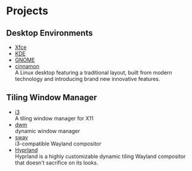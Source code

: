 # Projects

## Desktop Environments

- [Xfce](https://gitlab.xfce.org/xfce)
- [KDE](https://invent.kde.org/)
- [GNOME](https://gitlab.gnome.org/GNOME)
- [cinnamon](https://github.com/linuxmint/cinnamon)
  <br/>A Linux desktop featuring a traditional layout, built from modern technology and introducing brand new innovative
  features.

## Tiling Window Manager

- [i3](https://github.com/i3/i3)
  <br/>A tiling window manager for X11
- [dwm](https://git.suckless.org/dwm/)
  <br/>dynamic window manager
- [sway](https://github.com/swaywm/sway)
  <br/>i3-compatible Wayland compositor
- [Hyprland](https://github.com/hyprwm/Hyprland)
  <br/>Hyprland is a highly customizable dynamic tiling Wayland compositor that doesn't sacrifice on its looks.